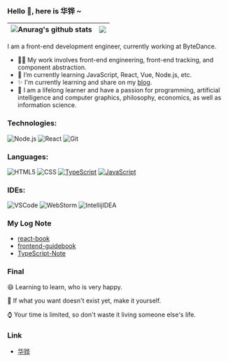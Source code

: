 ### Hello 👋, here is 华铧 ~ 


| <img align="center" src="https://github-readme-stats.vercel.app/api?username=hua-bang&show_icons=true&include_all_commits=true&theme=buefy&hide_border=true" alt="Anurag's github stats" /> | <img align="center" src="https://github-readme-stats.vercel.app/api/top-langs/?username=hua-bang&layout=compact&theme=buefy&hide_border=true" /> |
| ------------- | ------------- |


I am a front-end development engineer, currently working at ByteDance. 

- 🧑‍💼 My work involves front-end engineering, front-end tracking, and component abstraction.
- 🌱 I’m currently learning JavaScript, React, Vue, Node.js, etc. 
- ✨ I'm currently learning and share on my [blog](https://hua-bang.github.io/blog/).
- 🤔 I am a lifelong learner and have a passion for programming, artificial intelligence and computer graphics, philosophy, economics, as well as information science.

### Technologies:

![Node.js](https://img.shields.io/badge/-Node-000?&logo=node.js)
![React](https://img.shields.io/badge/-React-000?&logo=React)
![Git](https://img.shields.io/badge/-Git-000?&logo=git&logoColor=F05032)

### Languages:

![HTML5](https://img.shields.io/badge/-HTML5-000?&logo=html5&logoColor=E34F26)
![CSS](https://img.shields.io/badge/-CSS-000?&logo=css3&logoColor=1572B6)
[![TypeScript](https://img.shields.io/badge/-TypeScript-000?&logo=TypeScript&logoColor=007ACC)](https://github.com/AlvaroIsrael?tab=repositories&q=&type=&language=typescript)
[![JavaScript](https://img.shields.io/badge/-JavaScript-000?&logo=JavaScript&logoColor=ddc508)](https://github.com/AlvaroIsrael?tab=repositories&q=&type=&language=javascript)

### IDEs:

![VSCode](https://img.shields.io/badge/-VSCode-000?&logo=Visual%20Studio%20Code&logoColor=007ACC)
![WebStorm](https://img.shields.io/badge/-WebStorm-000?&logo=Webstorm&logoColor=179EDC)
![IntellijIDEA](https://img.shields.io/badge/-Intellij%20IDEA-000?&logo=Webstorm&logoColor=FC444F)

### My Log Note
- [react-book](https://hua-bang.github.io/react-book/)
- [frontend-guidebook](https://hua-bang.github.io/frontend-guidebook/)
- [TypeScript-Note](https://hua-bang.github.io/TypeScript-Note/)

### Final
😄 Learning to learn, who is very happy.

🤔 If what you want doesn't exist yet, make it yourself.

⌚️ Your time is limited, so don't waste it living someone else's life.

### Link
- [华铧](https://bio.link/huabang)

